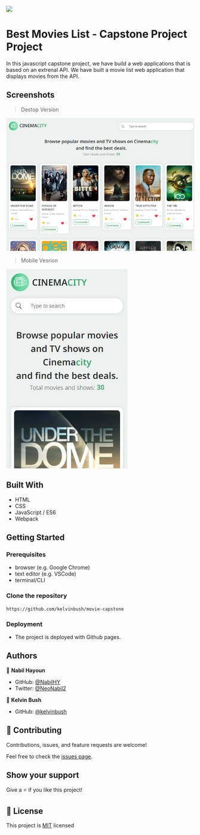 ![](https://img.shields.io/badge/Microverse-blueviolet)

# Best Movies List - Capstone Project Project

In this javascript capstone project, we have build a web applications that is based on an extrenal API.
We have built a movie list web application that displays movies from the API.

## Screenshots
> Destop Version
<img src='Screenshots/Desktop.png'>

>Mobile Vesrion
<img src='Screenshots/Mobile.png'>


## Built With

- HTML
- CSS
- JavaScript / ES6
- Webpack


## Getting Started




### Prerequisites
- browser (e.g. Google Chrome)
- text editor (e.g. VSCode)
- terminal/CLI

### Clone the repository

```
https://github.com/kelvinbush/movie-capstone
```

### Deployment

- The project is deployed with Github pages.



## Authors

👤 **Nabil Hayoun**

- GitHub: [@NabilHY](https://github.com/NabilHY)
- Twitter: [@NeoNabil2](https://twitter.com/NeoNabil2)

👤 **Kelvin Bush**

- GitHub: [@kelvinbush](https://github.com/kelvinbush)


## 🤝 Contributing

Contributions, issues, and feature requests are welcome!

Feel free to check the [issues page](../../issues/).

## Show your support

Give a ⭐️ if you like this project!


## 📝 License

This project is [MIT](./MIT.md) licensed